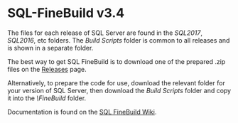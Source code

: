 ﻿# SQL-FineBuild v3.4

The files for each release of SQL Server are found in the _SQL2017_, _SQL2016_, etc folders.  The _Build Scripts_ folder is common to all releases and is shown in a separate folder.

The best way to get SQL FineBuild is to download one of the prepared .zip files on the [Releases](https://github.com/SQL-FineBuild/v3.4/releases) page.

Alternatively, to prepare the code for use, download the relevant folder for your version of SQL Server, then download the _Build Scripts_ folder and copy it into the _\FineBuild_ folder.  

Documentation is found on the [SQL FineBuild Wiki](https://github.com/SQL-FineBuild/Common/wiki).
